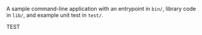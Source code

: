 A sample command-line application with an entrypoint in `bin/`, library code
in `lib/`, and example unit test in `test/`.

TEST
